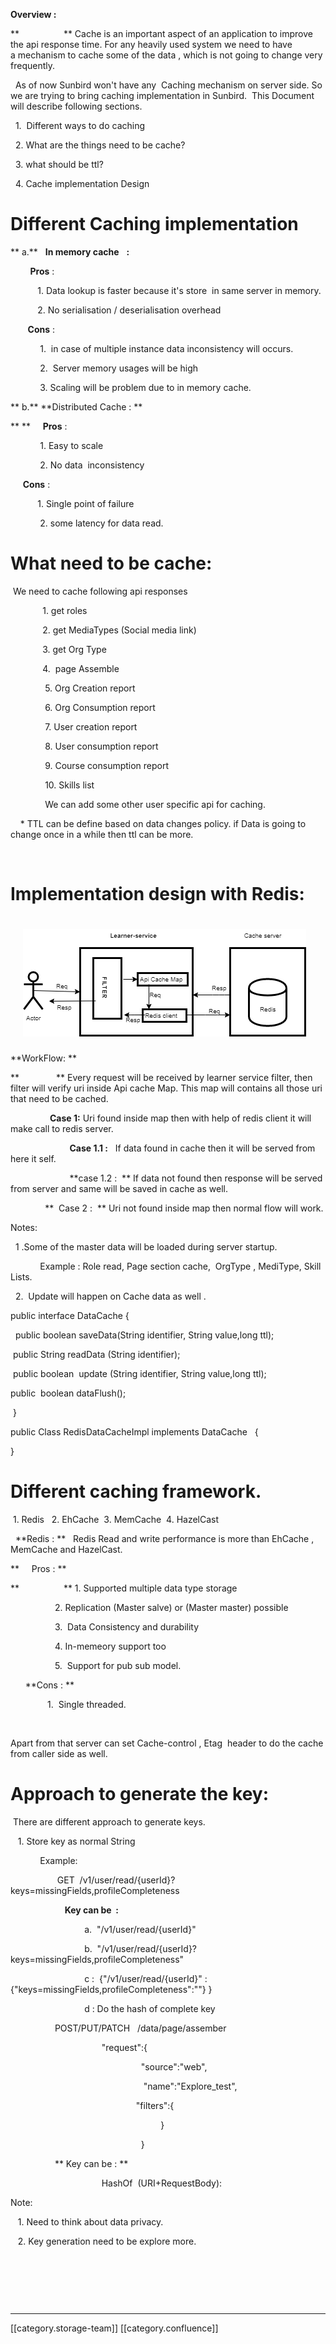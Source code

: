  **Overview :** 

 **                  ** Cache is an important aspect of an application to improve the api response time. For any heavily used system we need to have a mechanism to cache some of the data , which is not going to change very frequently. 

  As of now Sunbird won't have any  Caching mechanism on server side. So we are trying to bring caching implementation in Sunbird.  This Document will describe following sections.

  1.  Different ways to do caching

  2. What are the things need to be cache?

  3. what should be ttl?

  4. Cache implementation Design


# Different Caching implementation
 ** a.**    **In memory cache**   **:** 

        **Pros**  : 

           1. Data lookup is faster because it's store  in same server in memory.

           2. No serialisation / deserialisation overhead

        **Cons**  :  

            1.  in case of multiple instance data inconsistency will occurs.

            2.  Server memory usages will be high

            3. Scaling will be problem due to in memory cache. 

 ** b.**  **Distributed Cache : ** 

 ** **      **Pros**  :     

            1. Easy to scale

            2. No data  inconsistency

      **Cons**  :

           1. Single point of failure

            2. some latency for data read.  


# What need to be cache:
 We need to cache following api responses 

             1. get roles

             2. get MediaTypes (Social media link)

             3. get Org Type

             4.  page Assemble

              5. Org Creation report

              6. Org Consumption report

              7. User creation report

              8. User consumption report

              9. Course consumption report

              10. Skills list

              We can add some other user specific api for caching.

    \* TTL can be define based on data changes policy. if Data is going to change once in a while then ttl can be more.

    


# Implementation design with Redis: 

#    ![](images/storage/distributedCache.png)


 **WorkFlow: ** 

 **               ** Every request will be received by learner service filter, then filter will verify uri inside Api cache Map. This map will contains all those uri that need to be cached.

                **Case 1:**  Uri found inside map then with help of redis client it will make call to redis server.

                        **Case 1.1 :**   If data found in cache then it will be served from here it self.

                         **case 1.2 :  ** If data not found then response will be served from server and same will be saved in cache as well.

               **  Case 2 :  ** Uri not found inside map then normal flow will work.



Notes: 

  1 .Some of the master data will be loaded during server startup.

            Example : Role read, Page section cache,  OrgType , MediType, Skill Lists.

  2.  Update will happen on Cache data as well .       



public interface DataCache {

  public boolean saveData(String identifier, String value,long ttl);

 public String readData (String identifier);

 public boolean  update (String identifier, String value,long ttl);

public  boolean dataFlush();

 }



public Class RedisDataCacheImpl implements DataCache   {



}


# Different caching framework.
 1. Redis   2. EhCache  3. MemCache  4. HazelCast

  **Redis : **   Redis Read and write performance is more than EhCache , MemCache and HazelCast.

 **     Pros : ** 

 **                  ** 1. Supported multiple data type storage

                  2. Replication (Master salve) or (Master master) possible

                  3.  Data Consistency and durability

                  4. In-memeory support too

                  5.  Support for pub sub model.

      **Cons : ** 

               1.  Single threaded.

        

Apart from that server can set Cache-control , Etag  header to do the cache from caller side as well. 


# Approach to generate the key:
 There are different approach to generate keys.

   1. Store key as normal String 

            Example:  

                   GET  /v1/user/read/{userId}?keys=missingFields,profileCompleteness

                      **Key can be  :** 

                              a.  "/v1/user/read/{userId}"  

                              b.  "/v1/user/read/{userId}?keys=missingFields,profileCompleteness"

                              c :  {"/v1/user/read/{userId}" :{"keys=missingFields,profileCompleteness":""} }

                              d : Do the hash of complete key

                  POST/PUT/PATCH   /data/page/assember

                                     "request":{

                                                     "source":"web",

                                                      "name":"Explore_test",

                                                   "filters":{

                                                             }

                                                     }

                   ** Key can be : ** 

                                     HashOf  (URI+RequestBody):

Note: 

   1. Need to think about data privacy. 

   2. Key generation need to be explore more.

                           



                    

                            





*****

[[category.storage-team]] 
[[category.confluence]] 
